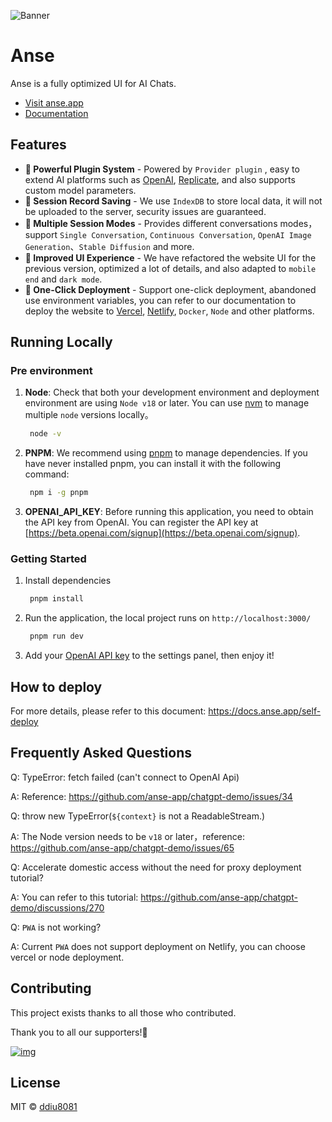 ![Banner](https://user-images.githubusercontent.com/1998168/235366625-e615e68d-592c-4f18-9c9f-1e5cd1778557.png)

# Anse

Anse is a fully optimized UI for AI Chats.

- [Visit anse.app](https://anse.app)
- [Documentation](https://docs.anse.app)

## Features

- **🚀 Powerful Plugin System** - Powered by `Provider plugin` , easy to extend AI platforms such as [OpenAI](https://openai.com/), [Replicate](https://replicate.com/), and also supports custom model parameters.
- **💬 Session Record Saving** - We use `IndexDB` to store local data, it will not be uploaded to the server, security issues are guaranteed.
- **🎉 Multiple Session Modes** - Provides different conversations modes，support `Single Conversation`, `Continuous Conversation`, `OpenAI Image Generation`、`Stable Diffusion` and more.
- **💎 Improved UI Experience** - We have refactored the website UI for the previous version, optimized a lot of details, and also adapted to `mobile end` and `dark mode`.
- **🌈 One-Click Deployment** - Support one-click deployment, abandoned use environment variables, you can refer to our documentation to deploy the website to [Vercel](https://vercel.com/), [Netlify](https://www.netlify.com/), `Docker`, `Node` and other platforms.

## Running Locally

### Pre environment
1. **Node**: Check that both your development environment and deployment environment are using `Node v18` or later. You can use [nvm](https://github.com/nvm-sh/nvm) to manage multiple `node` versions locally。
   ```bash
    node -v
   ```
2. **PNPM**: We recommend using [pnpm](https://pnpm.io/) to manage dependencies. If you have never installed pnpm, you can install it with the following command:
   ```bash
    npm i -g pnpm
   ```
3. **OPENAI_API_KEY**: Before running this application, you need to obtain the API key from OpenAI. You can register the API key at [https://beta.openai.com/signup](https://beta.openai.com/signup).

### Getting Started

1. Install dependencies
   ```bash
    pnpm install
   ```
2. Run the application, the local project runs on `http://localhost:3000/`
   ```bash
    pnpm run dev
   ```
3. Add your [OpenAI API key](https://platform.openai.com/account/api-keys) to the settings panel, then enjoy it!

## How to deploy
For more details, please refer to this document: https://docs.anse.app/self-deploy

## Frequently Asked Questions

Q: TypeError: fetch failed (can't connect to OpenAI Api)

A: Reference: https://github.com/anse-app/chatgpt-demo/issues/34

Q: throw new TypeError(`${context}` is not a ReadableStream.)

A: The Node version needs to be `v18` or later，reference: https://github.com/anse-app/chatgpt-demo/issues/65

Q: Accelerate domestic access without the need for proxy deployment tutorial?

A: You can refer to this tutorial: https://github.com/anse-app/chatgpt-demo/discussions/270

Q: `PWA` is not working?

A: Current `PWA` does not support deployment on Netlify, you can choose vercel or node deployment.
## Contributing

This project exists thanks to all those who contributed.

Thank you to all our supporters!🙏

[![img](https://contributors.nn.ci/api?repo=anse-app/anse)](https://github.com/anse-app/anse/graphs/contributors)

## License

MIT © [ddiu8081](https://github.com/anse-app/anse/blob/main/LICENSE)
